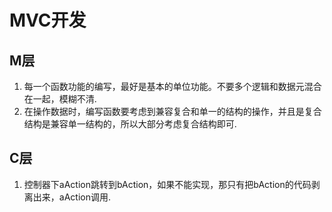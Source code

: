 # MVC开发
## M层
1. 每一个函数功能的编写，最好是基本的单位功能。不要多个逻辑和数据元混合在一起，模糊不清.
2. 在操作数据时，编写函数要考虑到兼容复合和单一的结构的操作，并且是复合结构是兼容单一结构的，所以大部分考虑复合结构即可.

## C层
1. 控制器下aAction跳转到bAction，如果不能实现，那只有把bAction的代码剥离出来，aAction调用.